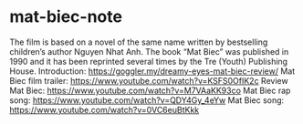 # mat-biec-note
The film is based on a novel of the same name written by bestselling children’s author Nguyen Nhat Anh.
The book “Mat Biec” was published in 1990 and it has been reprinted several times by the Tre (Youth) Publishing House.
Introduction: https://goggler.my/dreamy-eyes-mat-biec-review/
Mat Biec film trailer: https://www.youtube.com/watch?v=KSFS0OfIK2c
Review Mat Biec: https://www.youtube.com/watch?v=M7VAaKK93co
Mat Biec rap song: https://www.youtube.com/watch?v=QDY4Gy_4eYw
Mat Biec song: https://www.youtube.com/watch?v=0VC6euBtKkk



